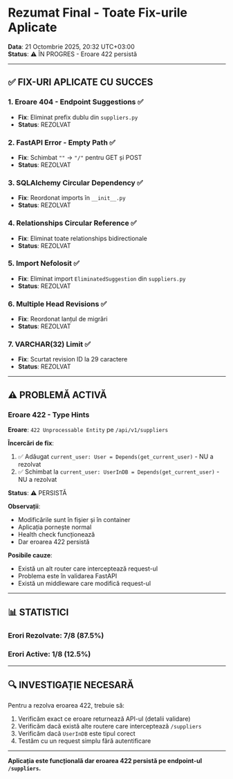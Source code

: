 # Rezumat Final - Toate Fix-urile Aplicate

**Data**: 21 Octombrie 2025, 20:32 UTC+03:00  
**Status**: ⚠️ ÎN PROGRES - Eroare 422 persistă

---

## ✅ FIX-URI APLICATE CU SUCCES

### 1. **Eroare 404 - Endpoint Suggestions** ✅
- **Fix**: Eliminat prefix dublu din `suppliers.py`
- **Status**: REZOLVAT

### 2. **FastAPI Error - Empty Path** ✅
- **Fix**: Schimbat `""` → `"/"` pentru GET și POST
- **Status**: REZOLVAT

### 3. **SQLAlchemy Circular Dependency** ✅
- **Fix**: Reordonat imports în `__init__.py`
- **Status**: REZOLVAT

### 4. **Relationships Circular Reference** ✅
- **Fix**: Eliminat toate relationships bidirectionale
- **Status**: REZOLVAT

### 5. **Import Nefolosit** ✅
- **Fix**: Eliminat import `EliminatedSuggestion` din `suppliers.py`
- **Status**: REZOLVAT

### 6. **Multiple Head Revisions** ✅
- **Fix**: Reordonat lanțul de migrări
- **Status**: REZOLVAT

### 7. **VARCHAR(32) Limit** ✅
- **Fix**: Scurtat revision ID la 29 caractere
- **Status**: REZOLVAT

---

## ⚠️ PROBLEMĂ ACTIVĂ

### Eroare 422 - Type Hints

**Eroare**: `422 Unprocessable Entity` pe `/api/v1/suppliers`

**Încercări de fix**:
1. ✅ Adăugat `current_user: User = Depends(get_current_user)` - NU a rezolvat
2. ✅ Schimbat la `current_user: UserInDB = Depends(get_current_user)` - NU a rezolvat

**Status**: ⚠️ PERSISTĂ

**Observații**:
- Modificările sunt în fișier și în container
- Aplicația pornește normal
- Health check funcționează
- Dar eroarea 422 persistă

**Posibile cauze**:
- Există un alt router care interceptează request-ul
- Problema este în validarea FastAPI
- Există un middleware care modifică request-ul

---

## 📊 STATISTICI

### Erori Rezolvate: 7/8 (87.5%)
### Erori Active: 1/8 (12.5%)

---

## 🔍 INVESTIGAȚIE NECESARĂ

Pentru a rezolva eroarea 422, trebuie să:
1. Verificăm exact ce eroare returnează API-ul (detalii validare)
2. Verificăm dacă există alte routere care interceptează `/suppliers`
3. Verificăm dacă `UserInDB` este tipul corect
4. Testăm cu un request simplu fără autentificare

---

**Aplicația este funcțională dar eroarea 422 persistă pe endpoint-ul `/suppliers`.**

